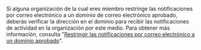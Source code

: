 Si alguna organización de la cual eres miembro restringe las notificaciones por correo electrónico a un dominio de correo electrónico aprobado, deberás verificar la dirección en el dominio para recibir las notificaciones de actividad en la organización por este medio. Para obtener más información, consulta "[Restringir las notificaciones por correo electrónico a un dominio aprobado](/articles/restricting-email-notifications-to-an-approved-domain)".
